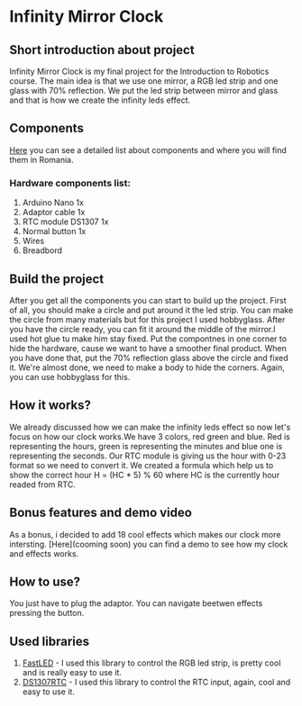 # Infinity Mirror Clock

## Short introduction about project

Infinity Mirror Clock is my final project for the Introduction to Robotics course. The main idea is that we use one mirror, a RGB led strip and one glass with 70% reflection. We put the led strip between mirror and glass and that is how we create the infinity leds effect.

## Components

[Here](https://docs.google.com/spreadsheets/d/1Htry010sDG5Vxl1XxuDkIDsEU6a6pIBbHVVmY9l-o_E/edit#gid=779150184) you can see a detailed list about components and where you will find them in Romania.

### Hardware components list:

  1. Arduino Nano 1x
  2. Adaptor cable 1x
  3. RTC module DS1307 1x
  4. Normal button 1x
  5. Wires
  6. Breadbord
  
## Build the project

After you get all the components you can start to build up the project. First of all, you should make a circle and put around it the led strip. You can make the circle from many materials but for this project I used hobbyglass. After you have the circle ready, you can fit it around the middle of the mirror.I used hot glue tu make him stay fixed. Put the compontnes in one corner to hide the hardware, cause we want to have a smoother final product. When you have done that,  put the 70% reflection glass above the circle and fixed it. We're almost done, we need to make a body to hide the corners. Again, you can use hobbyglass for this.

## How it works?

We already discussed how we can make the infinity leds effect so now let's focus on how our clock works.We have 3 colors, red green and blue. Red is representing the hours, green is representing the minutes and blue one is representing the seconds. Our RTC module is giving us the hour with 0-23 format so we need to convert it. We created a formula which help us to show the correct hour H = (HC * 5) % 60 where HC is the currently hour readed from RTC.

## Bonus features and demo video

As a bonus, i decided to add 18 cool effects which makes our clock more intersting. [Here](cooming soon) you can find a demo to see how my clock and effects works.

## How to use?

You just have to plug the adaptor. You can navigate beetwen effects pressing the button.

## Used libraries

  1. [FastLED](https://github.com/FastLED/FastLED/wiki/Basic-usage) - I used this library to control the RGB led strip, is pretty cool and is really easy to use it.
  2. [DS1307RTC](https://github.com/PaulStoffregen/DS1307RTC) - I used this library to control the RTC input, again, cool and easy to use it.
